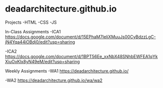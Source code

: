 # deadarchitecture.github.io

Projects
-HTML
-CSS
-JS

In-Class Assignments
-ICA1 https://docs.google.com/document/d/15EPhaM7IeliXMuuJs00CyBdzzLgC-jN4Yqa44iOBdj0/edit?usp=sharing

-ICA2 https://docs.google.com/document/d/1BPT56Ee_xxNbX48SNhbEWFEA1qYkXiuOxKlx8yN49eM/edit?usp=sharing

Weekly Assignments
-WA1 https://deadarchitecture.github.io/

-WA2 https://deadarchitecture.github.io/wa/wa2